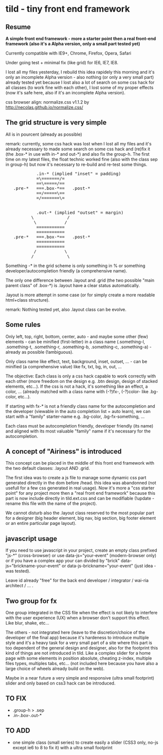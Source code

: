 tild - tiny front end framework
===============================

Resume
------

**A simple front end framework - more a starter point then a real front-end framework (also it's a Alpha version, only a small part tested yet)**

Currently compatible with IE9+, Chrome, Firefox, Opera, Safari

Under going test + minimal fix (like grid) for IE6, IE7, IE8.

I lost all my files yesterday, I rebuild this idea rapidely this morning and it's only an incomplete Alpha version - also nothing (or only a very small part) already tested yet because I lost also a lot of search on some css hack for all classes (to work fine with each other), I lost some of my proper effects (now it's safe here, also if it's an incomplete Alpha version).

css browser align: normalize.css v1.1.2 by http://necolas.github.io/normalize.css/

The grid structure is very simple
---------------------------------

All is in pourcent (already as possible) 

remark: currently, some css hack was lost when I lost all my files and it's already necessary to made some search on some css hack and (re)fix it (the .box-* in use with in-* and out-*) and also fix the group-h. The first time on my latest files, the float technic worked fine (also with the class sep in group-h) but now it's necessary to re-build and re-test some things.

<pre>
            .in-* (implied "inset" = padding)
            =\=======/=
            ==\=====/==
   .pre-*   ===.box-*==   .post-*
            ==/=====\==
            =/=======\=


            .out-* (implied "outset" = margin)
          \             / 
           \           /
            ===========
            ===========
   .pre-*   ===.box-*==   .post-*
            ===========
            ===========
           /           \
          /             \
</pre>

Something -* in the grid scheme is only something in % or something developer/autocompletion friendly (a comprehensive name).

The only one difference between .layout and .grid (the two possible "main parent class" of .box-*) is .layout have a clear status automatically.

.layout is more attempt in some case (or for simply create a more readable html+class structure). 

remark: Nothing tested yet, also .layout class can be evolve.

Some rules
----------

Only left, top, right, bottom, center, auto - and maybe some other (few) elements - can be minified (first-letter) in a class name (.something-l, .something-t, .something-r, .something-b, .something-c, .something-a) - already as possible (!ambiguous).

Only class name like effect, text, background, inset, outset, ... - can be minified (a comprehensive value) like fx, txt, bg, in, out, ...

The objective: Each class is only a css hack capable to work correctly with each other (more freedom on the design e.g. .btn design, design of stacked elements, etc...). If the css is not a hack, it's something like an effect, a color, ... (already matched with a class name with (-?)fx-, (-?)color- like .bg-color, etc...). 

If starting with fx-* is not a friendly class name for the autocompletion and the developer (viewable in the auto completion list = auto learn), we can start with a "family" starter-name e.g. .bg-color, .bg-fx-something, ...

Each class must be autocompletion friendly, developer friendly (its name) and aligned with its most valuable "family" name if it's necessary for the autocompletion.

A concept of "Airiness" is introduced
-------------------------------------

This concept can be placed in the middle of this front end framework with the two default classes: .layout AND .grid.

The first idea was to create a js file to manage some dynamic css part generated directly in the dom before /head. this idea was abandonned (not usefull for a few css generated in real usage). Now it's more a "css starter point" for any project more then a "real front end framework" because this part is now include directly in tild.ext.css and can be modifiable (!update - rename this file with the name of the project).

We cannot disturb also the .layout class reserved to the most popular part for a designer (big header element, big nav, big section, big footer element or an entire particular page layout).

javascript usage
----------------

If you need to use javascript in your project, create an empty class prefixed "js-*" (cross-browser) or use data-js="your-event" (modern-browser only) or if you have a complex app your can divided by "brick" data-js="brickname-your-event" or data-js-brickname="your-event" (just idea - was tested).

Leave id already "free" for the back end developer / integrator / wai-ria architect / ... .

Two group for fx
----------------

One group integrated in the CSS file when the effect is not likely to interfere with the user experience (UX) when a browser don't support this effect. Like blur, shake, etc...

The others - not integrated here (leave to the discretion/choice of the developer of the final app) because it's hardeness to introduce multiple style and it's a heavy task for a very small part of a site where this part is too dependent of the general design and designer, also for the footprint this kind of things are not introduced in tild. Like a complex slider for a home page with some elements in position absolute, cheating z-index, multiple files types, multiples tabs, etc... (not included here because you have also a large choice of wheels already build on the web). 

Maybe in a near future a very simple and responsive (ultra small footprint) slider and only based on css3 hack can be introduced.

TO FIX
------

- .group-h > .sep
- .in-*.box-*.out-*

TO ADD
------

- one simple class (small series) to create easily a slider (CSS3 only, no-js except ie6 to 8 to fix it) with a ultra small footprint

